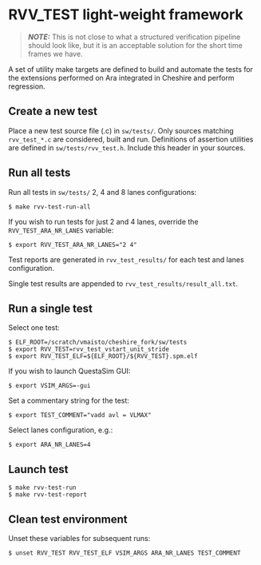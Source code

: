 # RVV_TEST light-weight framework
> **_NOTE:_** This is not close to what a structured verification pipeline should look like, but it is an acceptable solution for the short time frames we have.

A set of utility make targets are defined to build and automate the tests for the extensions performed on Ara integrated in Cheshire and perform regression.

## Create a new test
Place a new test source file (.c) in `sw/tests/`. Only sources matching `rvv_test_*.c` are considered, built and run.
Definitions of assertion utilities are defined in `sw/tests/rvv_test.h`. Include this header in your sources.

## Run all tests
Run all tests in `sw/tests/` 2, 4 and 8 lanes configurations:
````console
$ make rvv-test-run-all
````
If you wish to run tests for just 2 and 4 lanes, override the `RVV_TEST_ARA_NR_LANES` variable:
````console
$ export RVV_TEST_ARA_NR_LANES="2 4"
````

Test reports are generated in `rvv_test_results/` for each test and lanes configuration.

Single test results are appended to `rvv_test_results/result_all.txt`.

## Run a single test
Select one test:
````console
$ ELF_ROOT=/scratch/vmaisto/cheshire_fork/sw/tests
$ export RVV_TEST=rvv_test_vstart_unit_stride
$ export RVV_TEST_ELF=${ELF_ROOT}/${RVV_TEST}.spm.elf
````

If you wish to launch QuestaSim GUI:
````console
$ export VSIM_ARGS=-gui
````

Set a commentary string for the test:
````console
$ export TEST_COMMENT="vadd avl = VLMAX"
````

Select lanes configuration, e.g.:
````console
$ export ARA_NR_LANES=4
````

## Launch test
````console
$ make rvv-test-run
$ make rvv-test-report
````

## Clean test environment
Unset these variables for subsequent runs:
````console
$ unset RVV_TEST RVV_TEST_ELF VSIM_ARGS ARA_NR_LANES TEST_COMMENT
````
 